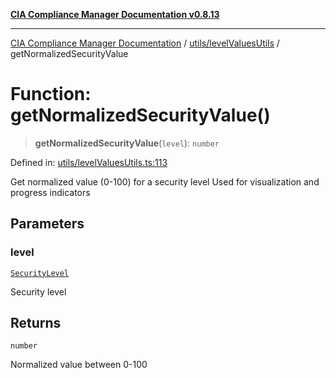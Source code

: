 [**CIA Compliance Manager Documentation v0.8.13**](../../../README.md)

***

[CIA Compliance Manager Documentation](../../../modules.md) / [utils/levelValuesUtils](../README.md) / getNormalizedSecurityValue

# Function: getNormalizedSecurityValue()

> **getNormalizedSecurityValue**(`level`): `number`

Defined in: [utils/levelValuesUtils.ts:113](https://github.com/Hack23/cia-compliance-manager/blob/2f6ce8651c6fa9a0d9c8860576f0ee67ef038efd/src/utils/levelValuesUtils.ts#L113)

Get normalized value (0-100) for a security level
Used for visualization and progress indicators

## Parameters

### level

[`SecurityLevel`](../../../types/cia/type-aliases/SecurityLevel.md)

Security level

## Returns

`number`

Normalized value between 0-100
